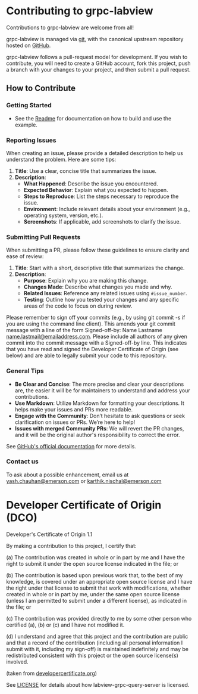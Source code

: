 # Contributing to grpc-labview

Contributions to grpc-labview are welcome from all!

grpc-labview is managed via [git](https://git-scm.com), with the canonical
upstream repository hosted on [GitHub](https://github.com/ni/grpc-labview).

grpc-labview follows a pull-request model for development.  If you wish to
contribute, you will need to create a GitHub account, fork this project, push a
branch with your changes to your project, and then submit a pull request.

## How to Contribute

### Getting Started

- See the [Readme](./README.md) for documentation on how to build and use the
  example.

### Reporting Issues
 
When creating an issue, please provide a detailed description to help us
understand the problem. Here are some tips:
 
1. **Title**: Use a clear, concise title that summarizes the issue.
2. **Description**:
   - **What Happened**: Describe the issue you encountered.
   - **Expected Behavior**: Explain what you expected to happen.
   - **Steps to Reproduce**: List the steps necessary to reproduce the issue.
   - **Environment**: Include relevant details about your environment (e.g.,
     operating system, version, etc.).
   - **Screenshots**: If applicable, add screenshots to clarify the issue.
 
### Submitting Pull Requests
 
When submitting a PR, please follow these guidelines to ensure clarity and ease
of review:
 
1. **Title**: Start with a short, descriptive title that summarizes the change.
2. **Description**:
   - **Purpose**: Explain why you are making this change.
   - **Changes Made**: Describe what changes you made and why.
   - **Related Issues**: Reference any related issues using `#issue_number`.
   - **Testing**: Outline how you tested your changes and any specific areas of
     the code to focus on during review.
   
Please remember to sign off your commits (e.g., by using git commit -s if you
are using the command line client). This amends your git commit message with a
line of the form Signed-off-by: Name Lastname <name.lastmail@emailaddress.com>.
Please include all authors of any given commit into the commit message with a
Signed-off-by line. This indicates that you have read and signed the Developer
Certificate of Origin (see below) and are able to legally submit your code to
this repository.
 
### General Tips
 
- **Be Clear and Concise**: The more precise and clear your descriptions are,
  the easier it will be for maintainers to understand and address your
  contributions.
- **Use Markdown**: Utilize Markdown for formatting your descriptions. It helps
  make your issues and PRs more readable.
- **Engage with the Community**: Don’t hesitate to ask questions or seek
  clarification on issues or PRs. We’re here to help!
- **Issues with merged Community PRs**: We will revert the PR changes, and it
  will be the original author's responsibility to correct the error.

See [GitHub's official
documentation](https://help.github.com/articles/using-pull-requests/) for more
details.

### Contact us
To ask about a possible enhancement, email us at yash.chauhan@emerson.com or
karthik.nischal@emerson.com

# Developer Certificate of Origin (DCO)

   Developer's Certificate of Origin 1.1

   By making a contribution to this project, I certify that:

   (a) The contribution was created in whole or in part by me and I
       have the right to submit it under the open source license
       indicated in the file; or

   (b) The contribution is based upon previous work that, to the best
       of my knowledge, is covered under an appropriate open source
       license and I have the right under that license to submit that
       work with modifications, whether created in whole or in part
       by me, under the same open source license (unless I am
       permitted to submit under a different license), as indicated
       in the file; or

   (c) The contribution was provided directly to me by some other
       person who certified (a), (b) or (c) and I have not modified
       it.

   (d) I understand and agree that this project and the contribution
       are public and that a record of the contribution (including all
       personal information I submit with it, including my sign-off) is
       maintained indefinitely and may be redistributed consistent with
       this project or the open source license(s) involved.

(taken from [developercertificate.org](https://developercertificate.org/))

See [LICENSE](https://github.com/ni/grpc-labview/blob/master/LICENSE)
for details about how labview-grpc-query-server is licensed.